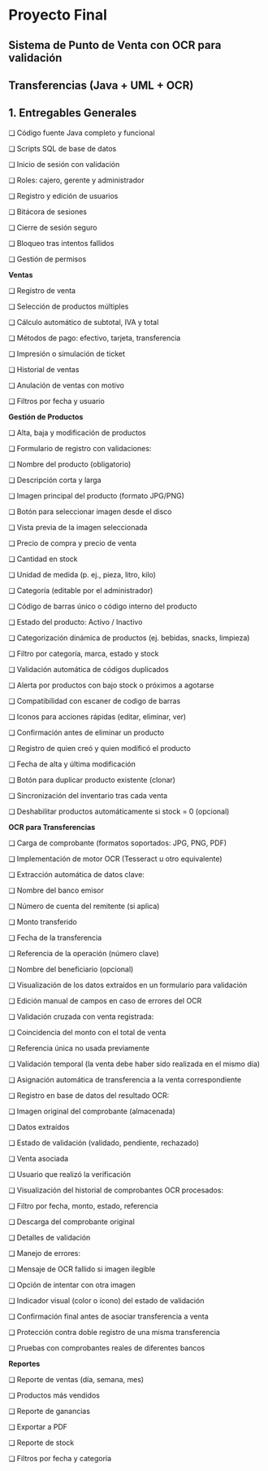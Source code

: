 # Proyecto Final

## Sistema de Punto de Venta con OCR para validación

## Transferencias (Java + UML + OCR)

## 1. Entregables Generales

❑ Código fuente Java completo y funcional

❑ Scripts SQL de base de datos

❑ Inicio de sesión con validación

❑ Roles: cajero, gerente y administrador

❑ Registro y edición de usuarios

❑ Bitácora de sesiones

❑ Cierre de sesión seguro

❑ Bloqueo tras intentos fallidos

❑ Gestión de permisos

**Ventas**

❑ Registro de venta

❑ Selección de productos múltiples

❑ Cálculo automático de subtotal, IVA y total

❑ Métodos de pago: efectivo, tarjeta, transferencia

❑ Impresión o simulación de ticket

❑ Historial de ventas

❑ Anulación de ventas con motivo

❑ Filtros por fecha y usuario

**Gestión de Productos**

❑ Alta, baja y modificación de productos

❑ Formulario de registro con validaciones:

❑ Nombre del producto (obligatorio)

❑ Descripción corta y larga

❑ Imagen principal del producto (formato JPG/PNG)

❑ Botón para seleccionar imagen desde el disco

❑ Vista previa de la imagen seleccionada

❑ Precio de compra y precio de venta

❑ Cantidad en stock

❑ Unidad de medida (p. ej., pieza, litro, kilo)

❑ Categoría (editable por el administrador)

❑ Código de barras único o código interno del
producto

❑ Estado del producto: Activo / Inactivo

❑ Categorización dinámica de productos (ej. bebidas, snacks,
limpieza)

❑ Filtro por categoría, marca, estado y stock

❑ Validación automática de códigos duplicados

❑ Alerta por productos con bajo stock o próximos a
agotarse

❑ Compatibilidad con escaner de codigo de barras

❑ Iconos para acciones rápidas (editar, eliminar, ver)

❑ Confirmación antes de eliminar un producto

❑ Registro de quien creó y quien modificó el producto

❑ Fecha de alta y última modificación

❑ Botón para duplicar producto existente (clonar)

❑ Sincronización del inventario tras cada venta

❑ Deshabilitar productos automáticamente si stock = 0 (opcional)

**OCR para Transferencias**

❑ Carga de comprobante (formatos soportados: JPG, PNG,
PDF)

❑ Implementación de motor OCR (Tesseract u otro equivalente)

❑ Extracción automática de datos clave:

❑ Nombre del banco emisor

❑ Número de cuenta del remitente (si aplica)

❑ Monto transferido

❑ Fecha de la transferencia

❑ Referencia de la operación (número clave)

❑ Nombre del beneficiario (opcional)

❑ Visualización de los datos extraídos en un formulario para
validación

❑ Edición manual de campos en caso de errores del OCR

❑ Validación cruzada con venta registrada:

❑ Coincidencia del monto con el total de venta

❑ Referencia única no usada previamente

❑ Validación temporal (la venta debe haber sido realizada en el mismo
día)

❑ Asignación automática de transferencia a la venta correspondiente

❑ Registro en base de datos del resultado OCR:

❑ Imagen original del comprobante (almacenada)

❑ Datos extraídos

❑ Estado de validación (validado, pendiente, rechazado)

❑ Venta asociada

❑ Usuario que realizó la verificación

❑ Visualización del historial de comprobantes OCR procesados:

❑ Filtro por fecha, monto, estado, referencia

❑ Descarga del comprobante original

❑ Detalles de validación

❑ Manejo de errores:

❑ Mensaje de OCR fallido si imagen ilegible

❑ Opción de intentar con otra imagen

❑ Indicador visual (color o ícono) del estado de validación

❑ Confirmación final antes de asociar transferencia a venta

❑ Protección contra doble registro de una misma
transferencia

❑ Pruebas con comprobantes reales de diferentes bancos

**Reportes**

❑ Reporte de ventas (día, semana, mes)

❑ Productos más vendidos

❑ Reporte de ganancias

❑ Exportar a PDF

❑ Reporte de stock

❑ Filtros por fecha y categoría